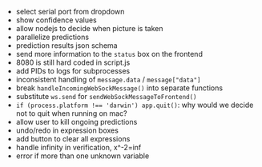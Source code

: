* select serial port from dropdown
* show confidence values
* allow nodejs to decide when picture is taken
* parallelize predictions
* prediction results json schema
* send more information to the `status` box on the frontend
* 8080 is still hard coded in script.js
* add PIDs to logs for subprocesses
* inconsistent handling of `message.data` / `message["data"]`
* break `handleIncomingWebSockMessage()` into separate functions
* substitute `ws.send` for `sendWebSockMessageToFrontend()`
* `if (process.platform !== 'darwin') app.quit()`: why would we decide not to quit when running on mac?
* allow user to kill ongoing predictions
* undo/redo in expression boxes
* add button to clear all expressions
* handle infinity in verification, x^-2=inf
* error if more than one unknown variable
